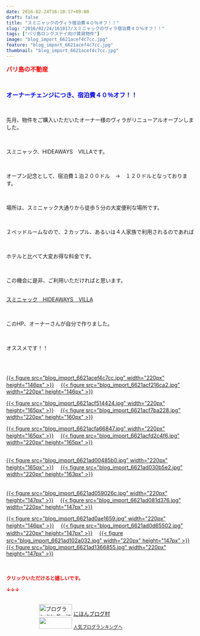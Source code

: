 ```yaml
---
date: 2016-02-24T16:10:17+09:00
draft: false
title: "スミニャックのヴィラ宿泊費４０％オフ！！"
slug: "2016/02/24/161017/スミニャックのヴィラ宿泊費４０％オフ！！"
tags: ["バリ島ロングステイ向け賃貸物件"]
image: "blog_import_6621acef4c7cc.jpg"
feature: "blog_import_6621acef4c7cc.jpg"
thumbnail: "blog_import_6621acef4c7cc.jpg"
---
```

<p><font color="#ff0000" size="3"><strong>バリ島の不動産</strong></font></p><br/><p><font color="#0000ff" size="3"><strong>オーナーチェンジにつき、宿泊費４０％オフ！！</strong></font></p><br/><p>先月、物件をご購入いただいたオーナー様のヴィラがリニューアルオープンしました。</p><br/><p>スミニャック、HIDEAWAYS　VILLAです。</p><br/><p>オープン記念として、宿泊費１泊２００ドル　→　１２０ドルとなっております。</p><br/><p>場所は、スミニャック大通りから徒歩５分の大変便利な場所です。</p><br/><p>２ベッドルームなので、２カップル、あるいは４人家族で利用されるのであれば</p><br/><p>ホテルと比べて大変お得な料金です。</p><br/><p>この機会に是非、ご利用いただければと思います。</p><p><br/><a href="hideawaysvilla.jimdo.com" target="_blank">スミニャック　HIDEAWAYS　VILLA</a> <a href="hideawaysvilla.jimdo.com"></a></p><br/><p>このHP、オーナーさんが自分で作りました。</p><br/><p>オススメです！！</p><br/><p><br/><a href="blog_import_6621acf083666.jpg">{{< figure src="blog_import_6621acef4c7cc.jpg" width="220px" height="146px" >}}</a> 　<a href="blog_import_6621acf3678bd.jpg">{{< figure src="blog_import_6621acf216ca2.jpg" width="220px" height="146px" >}}</a> <br/></p><p><a href="blog_import_6621acf667e52.jpg">{{< figure src="blog_import_6621acf514424.jpg" width="220px" height="165px" >}}</a> 　<a href="blog_import_6621acf9090f3.jpg">{{< figure src="blog_import_6621acf7ba228.jpg" width="220px" height="160px" >}}</a> </p><p><a href="blog_import_6621acfba1562.jpg">{{< figure src="blog_import_6621acfa66847.jpg" width="220px" height="165px" >}}</a> 　<a href="blog_import_6621acfe89d62.jpg">{{< figure src="blog_import_6621acfd2c4f6.jpg" width="220px" height="165px" >}}</a> </p><p><br/><a href="blog_import_6621ad019086e.jpg">{{< figure src="blog_import_6621ad00485b0.jpg" width="220px" height="165px" >}}</a> 　<a href="blog_import_6621ad0446690.jpg">{{< figure src="blog_import_6621ad030b5e2.jpg" width="220px" height="163px" >}}</a> <br/><br/><br/><a href="blog_import_6621ad06c23ed.jpg">{{< figure src="blog_import_6621ad059026c.jpg" width="220px" height="147px" >}}</a> 　<a href="blog_import_6621ad0954a31.jpg">{{< figure src="blog_import_6621ad081d376.jpg" width="220px" height="147px" >}}</a> </p><p><a href="blog_import_6621ad0c27533.jpg">{{< figure src="blog_import_6621ad0ae1659.jpg" width="220px" height="146px" >}}</a> 　<a href="blog_import_6621ad0e9cbef.jpg">{{< figure src="blog_import_6621ad0d65502.jpg" width="220px" height="147px" >}}</a> 　<a href="blog_import_6621ad118c2cd.jpg">{{< figure src="blog_import_6621ad102a032.jpg" width="220px" height="147px" >}}</a> 　<a href="blog_import_6621ad14a550f.jpg">{{< figure src="blog_import_6621ad1366855.jpg" width="220px" height="147px" >}}</a> <br/><br/><font color="#ff0000" size="2"><strong><br/></strong></font></p><p><font color="#ff0000" size="2"><strong>クリックいただけると嬉しいです。<br/></strong></font></p><p><font color="#ff0000" size="2"><strong>↓↓↓</strong></font></p><p><br/><a href="ranking.html" target="_blank"><img border="0" alt="ブログランキング・にほんブログ村へ" src="data:image/svg+xml;charset=utf-8,%3Csvg%20xmlns%3D%22http%3A%2F%2Fwww.w3.org%2F2000%2Fsvg%22%20title%3D%22Placeholder%20for%20Images%22%20role%3D%22presentation%22%20viewBox%3D%220%200%2088%2031%22%20%2F%3E" width="88" height="31" data-src="https://img-proxy.blog-video.jp/images?url=http%3A%2F%2Fwww.blogmura.com%2Fimg%2Fwww88_31.gif" style="aspect-ratio: auto 88 / 31;"/><noscript><img border="0" alt="ブログランキング・にほんブログ村へ" src="https://img-proxy.blog-video.jp/images?url=http%3A%2F%2Fwww.blogmura.com%2Fimg%2Fwww88_31.gif" width="88" height="31"></noscript></a> <a href="ranking.html" target="_blank">にほんブログ村</a> <br/><a title="人気ブログランキングへ" href="link.php?1804582"><img border="0" src="data:image/svg+xml;charset=utf-8,%3Csvg%20xmlns%3D%22http%3A%2F%2Fwww.w3.org%2F2000%2Fsvg%22%20title%3D%22Placeholder%20for%20Images%22%20role%3D%22presentation%22%20viewBox%3D%220%200%2088%2031%22%20%2F%3E" width="88" height="31" data-src="https://blog.with2.net/img/banner/banner_22.gif" style="aspect-ratio: auto 88 / 31;"/><noscript><img border="0" src="https://blog.with2.net/img/banner/banner_22.gif" width="88" height="31"></noscript></a> <a style="FONT-SIZE: 12px" href="link.php?1804582">人気ブログランキングへ</a> </p><p></p>

